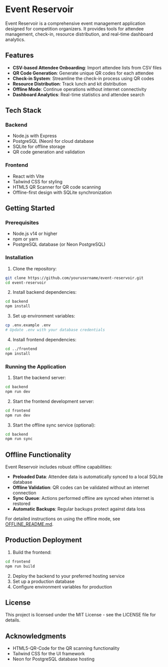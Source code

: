 # Event Reservoir

Event Reservoir is a comprehensive event management application designed for competition organizers. It provides tools for attendee management, check-in, resource distribution, and real-time dashboard analytics.

## Features

- **CSV-based Attendee Onboarding**: Import attendee lists from CSV files
- **QR Code Generation**: Generate unique QR codes for each attendee
- **Check-in System**: Streamline the check-in process using QR codes
- **Resource Distribution**: Track lunch and kit distribution
- **Offline Mode**: Continue operations without internet connectivity
- **Dashboard Analytics**: Real-time statistics and attendee search

## Tech Stack

### Backend
- Node.js with Express
- PostgreSQL (Neon) for cloud database
- SQLite for offline storage
- QR code generation and validation

### Frontend
- React with Vite
- Tailwind CSS for styling
- HTML5 QR Scanner for QR code scanning
- Offline-first design with SQLite synchronization

## Getting Started

### Prerequisites

- Node.js v14 or higher
- npm or yarn
- PostgreSQL database (or Neon PostgreSQL)

### Installation

1. Clone the repository:
```bash
git clone https://github.com/yourusername/event-reservoir.git
cd event-reservoir
```

2. Install backend dependencies:
```bash
cd backend
npm install
```

3. Set up environment variables:
```bash
cp .env.example .env
# Update .env with your database credentials
```

4. Install frontend dependencies:
```bash
cd ../frontend
npm install
```

### Running the Application

1. Start the backend server:
```bash
cd backend
npm run dev
```

2. Start the frontend development server:
```bash
cd frontend
npm run dev
```

3. Start the offline sync service (optional):
```bash
cd backend
npm run sync
```

## Offline Functionality

Event Reservoir includes robust offline capabilities:

- **Preloaded Data**: Attendee data is automatically synced to a local SQLite database
- **Offline Validation**: QR codes can be validated without an internet connection
- **Sync Queue**: Actions performed offline are synced when internet is restored
- **Automatic Backups**: Regular backups protect against data loss

For detailed instructions on using the offline mode, see [OFFLINE_README.md](./OFFLINE_README.md).

## Production Deployment

1. Build the frontend:
```bash
cd frontend
npm run build
```

2. Deploy the backend to your preferred hosting service
3. Set up a production database
4. Configure environment variables for production

## License

This project is licensed under the MIT License - see the LICENSE file for details.

## Acknowledgments

- HTML5-QR-Code for the QR scanning functionality
- Tailwind CSS for the UI framework
- Neon for PostgreSQL database hosting 